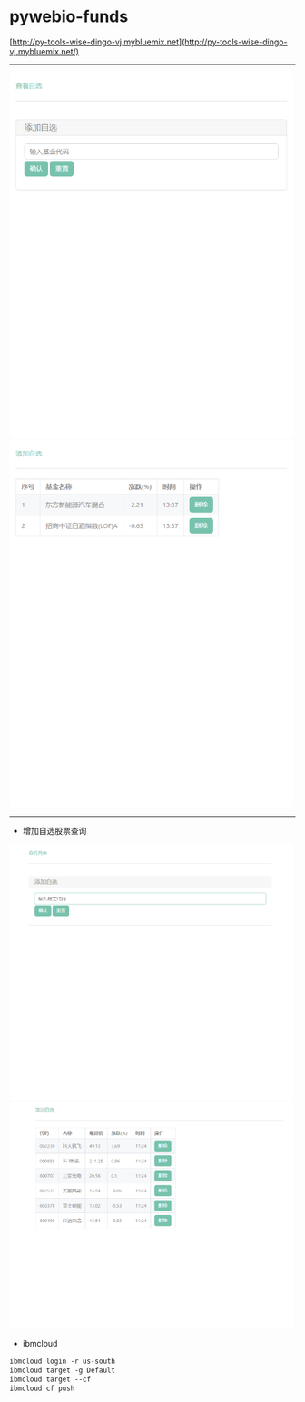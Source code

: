 # pywebio-funds

[http://py-tools-wise-dingo-vj.mybluemix.net](http://py-tools-wise-dingo-vj.mybluemix.net/)

---

<img src="https://raw.githubusercontent.com/dayerong/pywebio-funds/main/1.png" width="500" alt="help"/>
<img src="https://raw.githubusercontent.com/dayerong/pywebio-funds/main/2.png" width="500" alt="help"/>

---
- 增加自选股票查询

<img src="https://raw.githubusercontent.com/dayerong/pywebio-funds/main/3.png" width="500" alt="help"/>
<img src="https://raw.githubusercontent.com/dayerong/pywebio-funds/main/4.png" width="500" alt="help"/>

- ibmcloud
```angular2
ibmcloud login -r us-south
ibmcloud target -g Default
ibmcloud target --cf
ibmcloud cf push
```